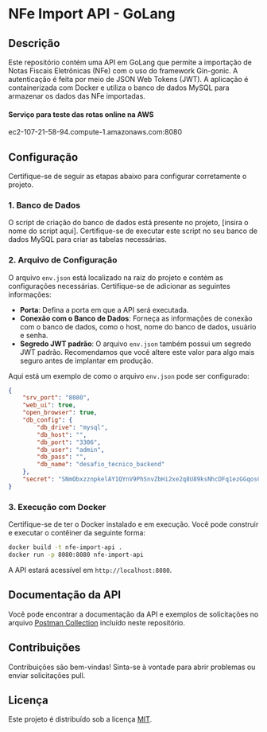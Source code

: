 # NFe Import API - GoLang

## Descrição
Este repositório contém uma API em GoLang que permite a importação de Notas Fiscais Eletrônicas (NFe) com o uso do framework Gin-gonic. A autenticação é feita por meio de JSON Web Tokens (JWT). A aplicação é containerizada com Docker e utiliza o banco de dados MySQL para armazenar os dados das NFe importadas.

#### Serviço para teste das rotas online na AWS
ec2-107-21-58-94.compute-1.amazonaws.com:8080

## Configuração
Certifique-se de seguir as etapas abaixo para configurar corretamente o projeto.

### 1. Banco de Dados
O script de criação do banco de dados está presente no projeto, [insira o nome do script aqui]. Certifique-se de executar este script no seu banco de dados MySQL para criar as tabelas necessárias.

### 2. Arquivo de Configuração
O arquivo `env.json` está localizado na raiz do projeto e contém as configurações necessárias. Certifique-se de adicionar as seguintes informações:

- **Porta**: Defina a porta em que a API será executada.
- **Conexão com o Banco de Dados**: Forneça as informações de conexão com o banco de dados, como o host, nome do banco de dados, usuário e senha.
- **Segredo JWT padrão**: O arquivo `env.json` também possui um segredo JWT padrão. Recomendamos que você altere este valor para algo mais seguro antes de implantar em produção.

Aqui está um exemplo de como o arquivo `env.json` pode ser configurado:

```json
{
    "srv_port": "8080",
    "web_ui": true,
    "open_browser": true,
    "db_config": {
        "db_drive": "mysql",
        "db_host": "",
        "db_port": "3306",
        "db_user": "admin",
        "db_pass": "",
        "db_name": "desafio_tecnico_backend"
    },
    "secret": "SNmObxzznpkelAY1QYnV9PhSnvZbHi2xe2q8U89ksNhcDFq1ezGGqosC4ypFaNjSLOeTYFHWkb8JlyA2hglf2j8N"
}

```

### 3. Execução com Docker
Certifique-se de ter o Docker instalado e em execução. Você pode construir e executar o contêiner da seguinte forma:

```bash
docker build -t nfe-import-api .
docker run -p 8080:8080 nfe-import-api
```

A API estará acessível em `http://localhost:8080`.

## Documentação da API
Você pode encontrar a documentação da API e exemplos de solicitações no arquivo [Postman Collection](blob/main/postman-collection.json) incluído neste repositório.

## Contribuições
Contribuições são bem-vindas! Sinta-se à vontade para abrir problemas ou enviar solicitações pull.

## Licença
Este projeto é distribuído sob a licença [MIT](LICENSE).
